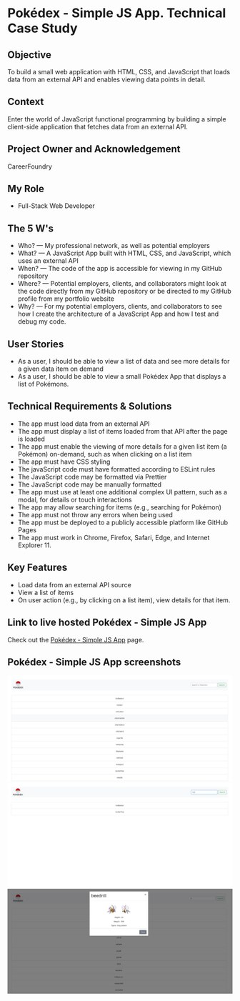 # Pokédex - Simple JS App. Technical Case Study

## Objective 
To build a small web application with HTML, CSS, and JavaScript that loads data from an external API and enables viewing data points in detail. 

## Context
Enter the world of JavaScript functional programming by building a simple client-side application that fetches data from an external API.

## Project Owner and Acknowledgement
CareerFoundry

## My Role
- Full-Stack Web Developer

## The 5 W's
- Who? — My professional network, as well as potential employers
- What? — A JavaScript App built with HTML, CSS, and JavaScript, which uses an
external API
- When? — The code of the app is accessible  for viewing in my GitHub repository
- Where? — Potential employers, clients, and collaborators might look at the code directly from my GitHub repository or be directed to my GitHub profile from my portfolio website
- Why? — For my potential employers, clients, and collaborators to see how I create the architecture of a JavaScript App and how I test and debug my code.

## User Stories 
- As a user, I should be able to view a list of data and see more details for a given data item on demand
- As a user, I should be able to view a small Pokédex App that displays a list of Pokémons.

## Technical Requirements & Solutions
- The app must load data from an external API 
- The app must display a list of items loaded from that API after the page is loaded 
- The app must enable the viewing of more details for a given list item (a Pokémon) on-demand, such as when clicking on a list item 
- The app must have CSS styling 
- The javaScript code must have formatted according to ESLint rules 
- The JavaScript code may be formatted via Prettier
- The JavaScript code may be manually formatted 
- The app must use at least one additional complex UI pattern, such as a modal, for details or touch interactions
- The app may allow searching for items (e.g., searching for Pokémon) 
- The app must not throw any errors when being used 
- The app must be deployed to a publicly accessible platform like GitHub Pages
- The app must work in Chrome, Firefox, Safari, Edge, and Internet Explorer 11.

## Key Features 
- Load data from an external API source 
- View a list of items 
- On user action (e.g., by clicking on a list item), view details for that item.

## Link to live hosted Pokédex - Simple JS App
Check out the [Pokédex - Simple JS App](https://nickbalan.github.io/simple-js-app/) page.

## Pokédex - Simple JS App screenshots

![Livescreen](/img/Livescreen/Simple_JS_App_Livescreen_1.JPG)
![Livescreen](/img/Livescreen/Simple_JS_App_Livescreen_2.JPG)
![Livescreen](/img/Livescreen/Simple_JS_App_Livescreen_3.JPG)